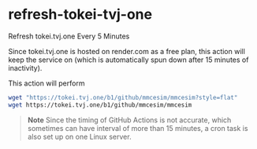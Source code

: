# refresh-tokei-tvj-one
Refresh tokei.tvj.one Every 5 Minutes

Since tokei.tvj.one is hosted on render.com as a free plan,
this action will keep the service on (which is automatically spun down after 15 minutes of inactivity).

This action will perform
```sh
wget "https://tokei.tvj.one/b1/github/mmcesim/mmcesim?style=flat"
wget https://tokei.tvj.one/b1/github/mmcesim/mmcesim
```

> **Note** Since the timing of GitHub Actions is not accurate, which sometimes can have interval of more than 15 minutes,
> a cron task is also set up on one Linux server.
